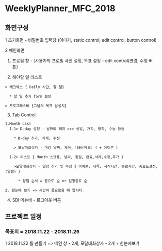 # WeeklyPlanner_MFC_2018
## 화면구성
1 초기화면 - 비밀번호 입력창 (이미지, static control, edit control, button control)

2 메인화면 

  1) 프로필 창 - (사용자의 프로필 사진 설정, 목표 설정 - edit control{변경, 수정 버튼}
  
  2) 해야할 일 리스트
  
    > 체크박스 { Daily 시간, 할 일}
    
      * 할 일 추가 form 설정
      
    > 프로그레스바 {그날의 목표 달성치}
    
      
  3) Tab Control
  
    1.Month List
      1-1> D-day 설정 - 날짜의 의미 ex> 생일, 개학, 방학, 수능 등등
      
        * D-day 추가, 삭제, 수정
        
        > 모달대화상자 - 마감 날짜, 제목, 내용(메모) ( + 아이콘 )
        
      1-2> 리스트 { Month 스크롤, 날짜, 할일, 완료,삭제,수정,추가 }
      
        >모달대화상자 - 일정 추가 및 수정 { 아이콘, 제목, 시작시간, 종료시간, 중요도설정, (알람) }
        
          * 정렬 순서 = 중요도 순 or 일정종료 순
          
    2. 한눈에 보기 => 시간이 풍요로울 때 합시다.
     
  4) SDI 메뉴바 - 로그아웃 버튼

## 프로젝트 일정
### 목표치 = 2018.11.22 - 2018.11.26

1 2018.11.22 틀 만들기 => 메인 창 - 2개, 모달대화상자 - 2개 + 한눈에보기

  
